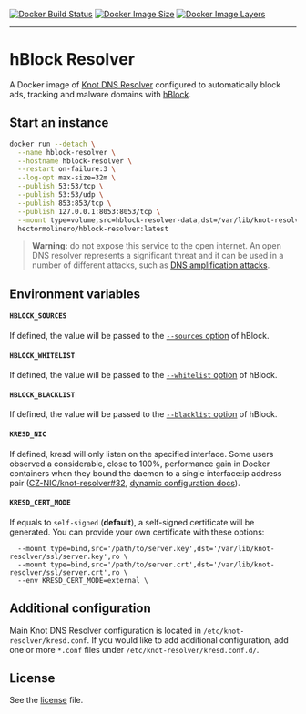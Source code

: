 [![Docker Build Status](https://img.shields.io/docker/build/hectormolinero/hblock-resolver.svg)](https://hub.docker.com/r/hectormolinero/hblock-resolver/)
[![Docker Image Size](https://img.shields.io/microbadger/image-size/hectormolinero/hblock-resolver/latest.svg)](https://hub.docker.com/r/hectormolinero/hblock-resolver/)
[![Docker Image Layers](https://img.shields.io/microbadger/layers/hectormolinero/hblock-resolver/latest.svg)](https://hub.docker.com/r/hectormolinero/hblock-resolver/)

***

# hBlock Resolver
A Docker image of [Knot DNS Resolver](https://www.knot-resolver.cz) configured to automatically block ads, tracking and malware domains with
[hBlock](https://github.com/hectorm/hblock).

## Start an instance
```sh
docker run --detach \
  --name hblock-resolver \
  --hostname hblock-resolver \
  --restart on-failure:3 \
  --log-opt max-size=32m \
  --publish 53:53/tcp \
  --publish 53:53/udp \
  --publish 853:853/tcp \
  --publish 127.0.0.1:8053:8053/tcp \
  --mount type=volume,src=hblock-resolver-data,dst=/var/lib/knot-resolver/ \
  hectormolinero/hblock-resolver:latest
```
> **Warning:** do not expose this service to the open internet. An open DNS resolver represents a significant threat and it can be used in a number of
different attacks, such as [DNS amplification attacks](https://www.cloudflare.com/learning/ddos/dns-amplification-ddos-attack/).

## Environment variables
#### `HBLOCK_SOURCES`
If defined, the value will be passed to the [`--sources` option](https://github.com/hectorm/hblock#script-arguments) of hBlock.

#### `HBLOCK_WHITELIST`
If defined, the value will be passed to the [`--whitelist` option](https://github.com/hectorm/hblock#script-arguments) of hBlock.

#### `HBLOCK_BLACKLIST`
If defined, the value will be passed to the [`--blacklist` option](https://github.com/hectorm/hblock#script-arguments) of hBlock.

#### `KRESD_NIC`
If defined, kresd will only listen on the specified interface. Some users observed a considerable, close to 100%, performance gain in Docker
containers when they bound the daemon to a single interface:ip address pair ([CZ-NIC/knot-resolver#32](https://github.com/CZ-NIC/knot-resolver/pull/32),
[dynamic configuration docs](https://knot-resolver.readthedocs.io/en/latest/daemon.html?highlight=docker#dynamic-configuration)).

#### `KRESD_CERT_MODE`
If equals to `self-signed` (**default**), a self-signed certificate will be generated. You can provide your own certificate with these options:
```
  --mount type=bind,src='/path/to/server.key',dst='/var/lib/knot-resolver/ssl/server.key',ro \
  --mount type=bind,src='/path/to/server.crt',dst='/var/lib/knot-resolver/ssl/server.crt',ro \
  --env KRESD_CERT_MODE=external \
```

## Additional configuration
Main Knot DNS Resolver configuration is located in `/etc/knot-resolver/kresd.conf`. If you would like to add additional configuration, add one or more
`*.conf` files under `/etc/knot-resolver/kresd.conf.d/`.

## License
See the [license](https://github.com/hectorm/hblock-resolver/blob/master/LICENSE.md) file.
